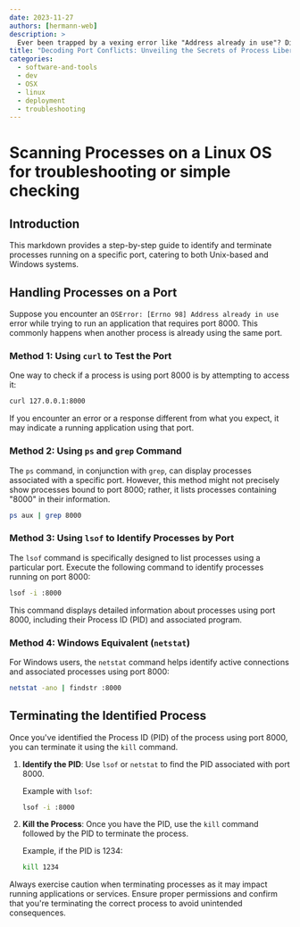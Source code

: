 ```yaml
---
date: 2023-11-27
authors: [hermann-web]
description: >
  Ever been trapped by a vexing error like "Address already in use"? Discover the art of freeing up ports and unshackling your applications. Dive into this guide to liberate your digital space!
title: "Decoding Port Conflicts: Unveiling the Secrets of Process Liberation"
categories: 
  - software-and-tools
  - dev
  - OSX
  - linux
  - deployment
  - troubleshooting
---
```


# Scanning Processes on a Linux OS for troubleshooting or simple checking

## Introduction
This markdown provides a step-by-step guide to identify and terminate processes running on a specific port, catering to both Unix-based and Windows systems.

## Handling Processes on a Port

Suppose you encounter an `OSError: [Errno 98] Address already in use` error while trying to run an application that requires port 8000. This commonly happens when another process is already using the same port.

### Method 1: Using `curl` to Test the Port
One way to check if a process is using port 8000 is by attempting to access it:

```bash
curl 127.0.0.1:8000
```

<!-- more -->

If you encounter an error or a response different from what you expect, it may indicate a running application using that port.

### Method 2: Using `ps` and `grep` Command
The `ps` command, in conjunction with `grep`, can display processes associated with a specific port. However, this method might not precisely show processes bound to port 8000; rather, it lists processes containing "8000" in their information.

```bash
ps aux | grep 8000
```

### Method 3: Using `lsof` to Identify Processes by Port
The `lsof` command is specifically designed to list processes using a particular port. Execute the following command to identify processes running on port 8000:

```bash
lsof -i :8000
```

This command displays detailed information about processes using port 8000, including their Process ID (PID) and associated program.

### Method 4: Windows Equivalent (`netstat`)
For Windows users, the `netstat` command helps identify active connections and associated processes using port 8000:

```bash
netstat -ano | findstr :8000
```

## Terminating the Identified Process

Once you've identified the Process ID (PID) of the process using port 8000, you can terminate it using the `kill` command.

1. **Identify the PID**: Use `lsof` or `netstat` to find the PID associated with port 8000.

    Example with `lsof`:

    ```bash
    lsof -i :8000
    ```

2. **Kill the Process**: Once you have the PID, use the `kill` command followed by the PID to terminate the process.

    Example, if the PID is 1234:

    ```bash
    kill 1234
    ```

Always exercise caution when terminating processes as it may impact running applications or services. Ensure proper permissions and confirm that you're terminating the correct process to avoid unintended consequences.
